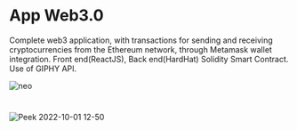 # App Web3.0

Complete web3 application,
with transactions for sending and receiving cryptocurrencies from the Ethereum network, 
through Metamask wallet integration.
Front end(ReactJS), 
Back end(HardHat) 
Solidity Smart Contract.
Use of GIPHY API.

![neo](https://user-images.githubusercontent.com/99200113/193417743-19bd2d18-f972-47c4-a934-d601128769d4.gif)

#


![Peek 2022-10-01 12-50](https://user-images.githubusercontent.com/99200113/193417476-5c17e351-1ebb-4313-9572-9ecfe5ce1d43.gif)
